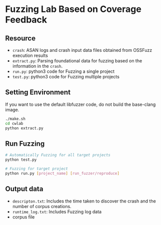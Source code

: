 # Fuzzing Lab Based on Coverage Feedback
## Resource
- `crash`: ASAN logs and crash input data files obtained from OSSFuzz execution results
- `extract.py`: Parsing foundational data for fuzzing based on the information in the `crash`.
- `run.py`: python3 code for Fuzzing a single project
- `test.py`: python3 code for Fuzzing multiple projects

## Setting Environment
If you want to use the default libfuzzer code, do not build the base-clang image.
```bash
./make.sh
cd cwlab
python extract.py
```

## Run Fuzzing
```bash
# Automatically Fuzzing for all target projects
python test.py
```
```bash
# Fuzzing for target project
python run.py [project_name] [run_fuzzer/reproduce]
```

## Output data
- `descripton.txt`: Includes the time taken to discover the crash and the number of corpus creations.
- `runtime_log.txt`: Includes Fuzzing log data
- corpus file
